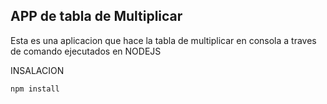 


## APP de tabla de Multiplicar

Esta es una aplicacion que hace la tabla de multiplicar en consola
a traves de comando ejecutados en NODEJS

INSALACION 
```
npm install
```